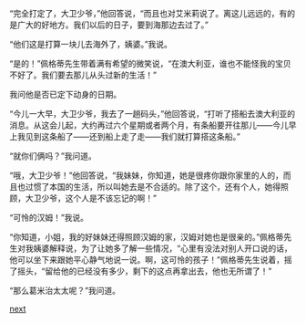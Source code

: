 
“完全打定了，大卫少爷，”他回答说，“而且也对艾米莉说了。离这儿远远的，有的是广大的好地方。我们以后的日子，要到海那边去过了。”

“他们这是打算一块儿去海外了，姨婆。”我说。

“是的！”佩格蒂先生带着满有希望的微笑说，“在澳大利亚，谁也不能怪我的宝贝不好了。我们要去那儿从头过新的生活！”

我问他是否已定下动身的日期。

“今儿一大早，大卫少爷，我去了一趟码头，”他回答说，“打听了搭船去澳大利亚的消息。从这会儿起，大约再过六个星期或者两个月，有条船要开往那儿——今儿早上我见到这条船了——还到船上走了走——我们就打算搭这条船。”

“就你们俩吗？”我问道。

“哦，大卫少爷！”他回答说，“我妹妹，你知道，她是很疼你跟你家里的人的，而且也过惯了本国的生活，所以叫她去是不合适的。除了这个，还有个人，她得照顾，大卫少爷，这个人是不该忘记的啊！”

“可怜的汉姆！”我说。

“你知道，小姐，我的好妹妹还得照顾汉姆的家，汉姆对她也是很亲的。”佩格蒂先生对我姨婆解释说，为了让她多了解一些情况，“心里有没法对别人开口说的话，他可以坐下来跟她平心静气地说一说。啊，这可怜的孩子！”佩格蒂先生说着，摇了摇头，“留给他的已经没有多少，剩下的这点再拿出去，他也无所谓了！”

“那么葛米治太太呢？”我问道。

[next](page644.md)